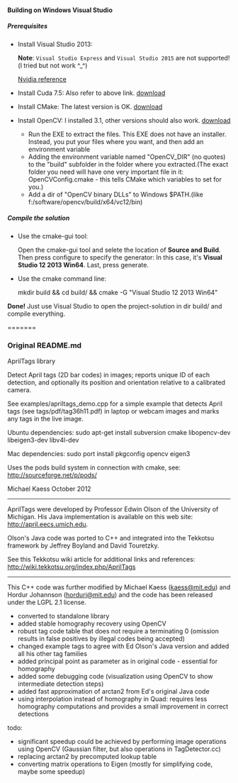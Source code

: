 #### Building on Windows Visual Studio
##### Prerequisites
* Install Visual Studio 2013:
  
  **Note**: `Visual Studio Express` and `Visual Studio 2015` are not supported!(I tried but not work ^_^)

  [Nvidia reference](http://docs.nvidia.com/cuda/cuda-getting-started-guide-for-microsoft-windows/index.html#axzz44vwAc5Qx)

* Install Cuda 7.5:
  Also refer to above link. [download](https://developer.nvidia.com/cuda-downloads)

* Install CMake:
  The latest version is OK. [download](https://cmake.org/) 

* Install OpenCV:
  I installed 3.1, other versions should also work. [download](http://opencv.org/)
  * Run the EXE to extract the files. This EXE does not have an installer. Instead, you put your files where you want, and then add an environment variable
  * Adding the environment variable named "OpenCV_DIR" (no quotes) to the "build" subfolder in the folder where you extracted.(The exact folder you need will have one very important file in it: OpenCVConfig.cmake - this tells CMake which variables to set for you.)
  * Add a dir of "OpenCV binary DLLs" to Windows $PATH.(like f:/software/opencv/build/x64/vc12/bin)

##### Compile the solution
* Use the cmake-gui tool:

  Open the cmake-gui tool and selete the location of **Source and Build**.
  Then press configure to specify the generator: In this case, it's **Visual Studio 12 2013 Win64**.
  Last, press generate.

* Use the cmake command line:

  mkdir build && cd build/ && cmake -G "Visual Studio 12 2013 Win64"

**Done!** Just use Visual Studio to open the project-solution in dir build/ and compile everything.

=======
### Original README.md 

AprilTags library

Detect April tags (2D bar codes) in images; reports unique ID of each
detection, and optionally its position and orientation relative to a
calibrated camera.

See examples/apriltags_demo.cpp for a simple example that detects
April tags (see tags/pdf/tag36h11.pdf) in laptop or webcam images and
marks any tags in the live image.

Ubuntu dependencies:
sudo apt-get install subversion cmake libopencv-dev libeigen3-dev libv4l-dev

Mac dependencies:
sudo port install pkgconfig opencv eigen3

Uses the pods build system in connection with cmake, see:
http://sourceforge.net/p/pods/

Michael Kaess
October 2012

----------------------------

AprilTags were developed by Professor Edwin Olson of the University of
Michigan.  His Java implementation is available on this web site:
  http://april.eecs.umich.edu.

Olson's Java code was ported to C++ and integrated into the Tekkotsu
framework by Jeffrey Boyland and David Touretzky.

See this Tekkotsu wiki article for additional links and references:
  http://wiki.tekkotsu.org/index.php/AprilTags

----------------------------

This C++ code was further modified by
Michael Kaess (kaess@mit.edu) and Hordur Johannson (hordurj@mit.edu)
and the code has been released under the LGPL 2.1 license.

- converted to standalone library
- added stable homography recovery using OpenCV
- robust tag code table that does not require a terminating 0
  (omission results in false positives by illegal codes being accepted)
- changed example tags to agree with Ed Olson's Java version and added
  all his other tag families
- added principal point as parameter as in original code - essential
  for homography
- added some debugging code (visualization using OpenCV to show
  intermediate detection steps)
- added fast approximation of arctan2 from Ed's original Java code
- using interpolation instead of homography in Quad: requires less
  homography computations and provides a small improvement in correct
  detections

todo:
- significant speedup could be achieved by performing image operations
  using OpenCV (Gaussian filter, but also operations in
  TagDetector.cc)
- replacing arctan2 by precomputed lookup table
- converting matrix operations to Eigen (mostly for simplifying code,
  maybe some speedup)
